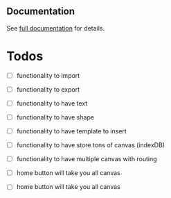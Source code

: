 ## Documentation  
See [full documentation](DOCUMENTATION.md) for details.

# Todos

- [ ] functionality to import 

- [ ] functionality to export 

- [ ] functionality to have text

- [ ] functionality to have shape

- [ ] functionality to have template to insert

- [ ] functionality to have store tons of canvas (indexDB)

- [ ]  functionality to have multiple canvas with routing

- [ ] home button will take you all canvas 

- [ ] home button will take you all canvas 
